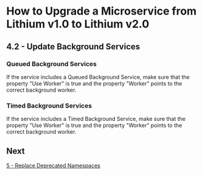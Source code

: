 # How to Upgrade a Microservice from Lithium v1.0 to Lithium v2.0

## 4.2 - Update Background Services

### Queued Background Services

If the service includes a Queued Background Service, make sure that the property "Use Worker" is true and the property "Worker" points to the correct background worker.

### Timed Background Services

If the service includes a Timed Background Service, make sure that the property "Use Worker" is true and the property "Worker" points to the correct background worker.

## Next

[5 - Replace Deprecated Namespaces](./05-replace-deprecated-namespaces.md)